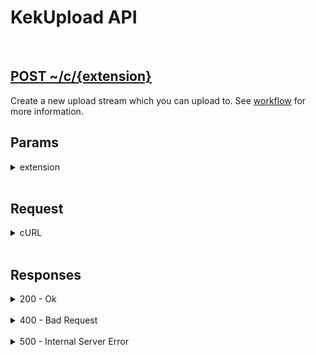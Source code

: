 # KekUpload API

<br>

<h2><a href="#">POST ~/c/{extension}</a></h2>

Create a new upload stream which you can upload to. See [workflow](../workflow) for more information.


## Params

<details>
<summary>extension</summary>

The extension which will later after uploading be used to be put after the hash in the Content-Disposition header. See [extension](../types/extension) for more information.

</details>

<br>


## Request

<details>
<summary>cURL</summary>

```sh
curl --request POST \
    --data ""
    --url ~/c/{extension}
```
</details>

<br>


## Responses

<details>
<summary>200 - Ok</summary>

```json
{
    "stream": "{stream}"
}
```
</details>

<br>

<details>
<summary>400 - Bad Request</summary>

```json
{
    "generic": "PARAM_LENGTH",
    "field": "EXTENSION",
    "error": "EXTENSION must be in bounds 0-{config::EXTENSION_MAX_LENGTH}"
}
```

</details>

<br>

<details>
<summary>500 - Internal Server Error</summary>

```json
{
    "generic": "FS_CREATE",
    "field": "FILE",
    "error": "Error while creating file: {error}"
}
```

</details>